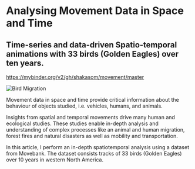 # Analysing Movement Data in Space and Time
## Time-series and data-driven Spatio-temporal animations with 33 birds (Golden Eagles) over ten years.

https://mybinder.org/v2/gh/shakasom/movement/master

![Bird Migration](https://cdn-images-1.medium.com/max/1000/1*STHkqdFSh7nRr7JQ8CHY7g.gif)

Movement data in space and time provide critical information about the behaviour of objects studied, i.e. vehicles, humans, and animals.

Insights from spatial and temporal movements drive many human and ecological studies. These studies enable in-depth analysis and understanding of complex processes like an animal and human migration, forest fires and natural disasters as well as mobility and transportation.

In this article, I perform an in-depth spatiotemporal analysis using a dataset from Movebank. The dataset consists tracks of 33 birds (Golden Eagles) over 10 years in western North America.
